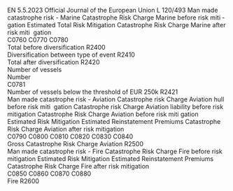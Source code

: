 EN  5.5.2023 Official Journal of the European Union L 120/493
 Man made catastrophe risk - Marine  Catastrophe Risk Charge 
Marine before risk miti ­
gation  Estimated Total Risk 
Mitigation  Catastrophe Risk Charge 
Marine after risk miti ­
gation  
C0760  C0770  C0780  
Total before diversification  R2400  
Diversification between type of event  R2410  
Total after diversification  R2420  
Number of vessels  
Number  
C0781  
Number of vessels below the threshold of EUR 250k  R2421  
Man made catastrophe risk - Aviation  Catastrophe risk 
Charge Aviation hull 
before risk miti ­
gation  Catastrophe risk 
Charge Aviation 
liability before risk 
mitigation  Catastrophe Risk 
Charge Aviation 
before risk miti ­
gation  Estimated Risk 
Mitigation  Estimated 
Reinstatement 
Premiums  Catastrophe Risk 
Charge Aviation 
after risk mitigation  
C0790  C0800  C0810  C0820  C0830  C0840  
Gross Catastrophe Risk Charge Aviation  R2500  
Man made catastrophe risk - Fire  Catastrophe Risk 
Charge Fire before risk 
mitigation  Estimated Risk 
Mitigation  Estimated 
Reinstatement 
Premiums  Catastrophe Risk 
Charge Fire after risk 
mitigation  
C0850  C0860  C0870  C0880  
Fire  R2600
